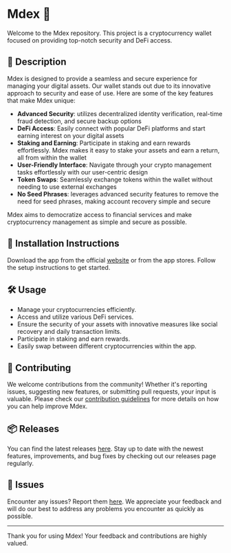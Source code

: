 
# Mdex 🚀

Welcome to the Mdex repository. This project is a cryptocurrency wallet focused on providing top-notch security and DeFi access.

## 📜 Description

Mdex is designed to provide a seamless and secure experience for managing your digital assets. Our wallet stands out due to its innovative approach to security and ease of use. Here are some of the key features that make Mdex unique:

- **Advanced Security**: utilizes decentralized identity verification, real-time fraud detection, and secure backup options
- **DeFi Access**: Easily connect with popular DeFi platforms and start earning interest on your digital assets
- **Staking and Earning**: Participate in staking and earn rewards effortlessly. Mdex makes it easy to stake your assets and earn a return, all from within the wallet
- **User-Friendly Interface**: Navigate through your crypto management tasks effortlessly with our user-centric design
- **Token Swaps**: Seamlessly exchange tokens within the wallet without needing to use external exchanges
- **No Seed Phrases**: leverages advanced security features to remove the need for seed phrases, making account recovery simple and secure

Mdex aims to democratize access to financial services and make cryptocurrency management as simple and secure as possible.

## 🚀 Installation Instructions

Download the app from the official [website](https://www.example.com) or from the app stores. Follow the setup instructions to get started.

## 🛠️ Usage

- Manage your cryptocurrencies efficiently.
- Access and utilize various DeFi services.
- Ensure the security of your assets with innovative measures like social recovery and daily transaction limits.
- Participate in staking and earn rewards.
- Easily swap between different cryptocurrencies within the app.

## 🤝 Contributing

We welcome contributions from the community! Whether it's reporting issues, suggesting new features, or submitting pull requests, your input is valuable. Please check our [contribution guidelines](../../contributing) for more details on how you can help improve Mdex.

## 📦 Releases

You can find the latest releases [here](../../releases). Stay up to date with the newest features, improvements, and bug fixes by checking out our releases page regularly.

## 🐛 Issues

Encounter any issues? Report them [here](../../issues). We appreciate your feedback and will do our best to address any problems you encounter as quickly as possible.

---

Thank you for using Mdex! Your feedback and contributions are highly valued.
